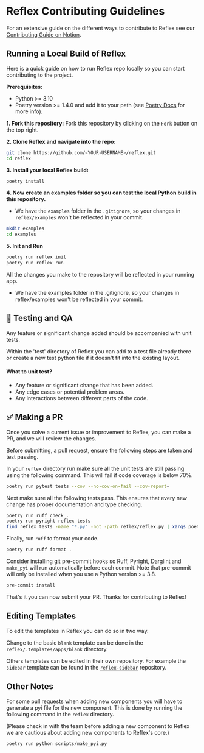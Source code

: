 # Reflex Contributing Guidelines

For an extensive guide on the different ways to contribute to Reflex see our [Contributing Guide on Notion](https://www.notion.so/reflex-dev/2107ab2bc166497db951b8d742748284?v=f0eaff78fa984b5ab15d204af58907d7).

## Running a Local Build of Reflex

Here is a quick guide on how to run Reflex repo locally so you can start contributing to the project.

**Prerequisites:**

- Python >= 3.10
- Poetry version >= 1.4.0 and add it to your path (see [Poetry Docs](https://python-poetry.org/docs/#installation) for more info).

**1. Fork this repository:**
Fork this repository by clicking on the `Fork` button on the top right.

**2. Clone Reflex and navigate into the repo:**

``` bash
git clone https://github.com/<YOUR-USERNAME>/reflex.git
cd reflex
```

**3. Install your local Reflex build:**

``` bash
poetry install
```

**4. Now create an examples folder so you can test the local Python build in this repository.**

- We have the `examples` folder in the `.gitignore`, so your changes in `reflex/examples` won't be reflected in your commit.

``` bash
mkdir examples
cd examples
```

**5. Init and Run**

``` bash
poetry run reflex init
poetry run reflex run
```

All the changes you make to the repository will be reflected in your running app.

- We have the examples folder in the .gitignore, so your changes in reflex/examples won't be reflected in your commit.

## 🧪 Testing and QA

Any feature or significant change added should be accompanied with unit tests.

Within the 'test' directory of Reflex you can add to a test file already there or create a new test python file if it doesn't fit into the existing layout.

#### What to unit test?

- Any feature or significant change that has been added.
- Any edge cases or potential problem areas.
- Any interactions between different parts of the code.

## ✅ Making a PR

Once you solve a current issue or improvement to Reflex, you can make a PR, and we will review the changes.

Before submitting, a pull request, ensure the following steps are taken and test passing.

In your `reflex` directory run make sure all the unit tests are still passing using the following command.
This will fail if code coverage is below 70%.

``` bash
poetry run pytest tests --cov --no-cov-on-fail --cov-report= 
```

Next make sure all the following tests pass. This ensures that every new change has proper documentation and type checking.

``` bash
poetry run ruff check .
poetry run pyright reflex tests
find reflex tests -name "*.py" -not -path reflex/reflex.py | xargs poetry run darglint
```

Finally, run `ruff` to format your code.

``` bash
poetry run ruff format .
```

Consider installing git pre-commit hooks so Ruff, Pyright, Darglint and `make_pyi` will run automatically before each commit.
Note that pre-commit will only be installed when you use a Python version >= 3.8.

``` bash
pre-commit install
```

That's it you can now submit your PR. Thanks for contributing to Reflex!


## Editing Templates 

To edit the templates in Reflex you can do so in two way.

Change to the basic `blank` template can be done in the `reflex/.templates/apps/blank` directory.

Others templates can be edited in their own repository. For example the `sidebar` template can be found in the [`reflex-sidebar`](https://github.com/reflex-dev/sidebar-template) repository.


## Other Notes

For some pull requests when adding new components you will have to generate a pyi file for the new component. This is done by running the following command in the `reflex` directory.

(Please check in with the team before adding a new component to Reflex we are cautious about adding new components to Reflex's core.)

``` bash
poetry run python scripts/make_pyi.py 
```
